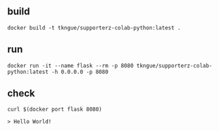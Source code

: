 

## build 
```
docker build -t tkngue/supporterz-colab-python:latest .
```

## run 
```
docker run -it --name flask --rm -p 8080 tkngue/supporterz-colab-python:latest -h 0.0.0.0 -p 8080
```

## check 
```
curl $(docker port flask 8080)

> Hello World!
````

